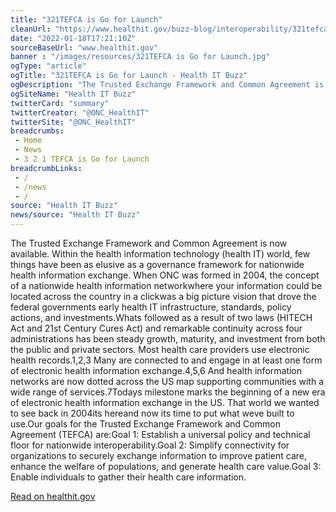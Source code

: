 ```yaml
--- 
title: "321TEFCA is Go for Launch"
cleanUrl: "https://www.healthit.gov/buzz-blog/interoperability/321tefca-is-go-for-launch"
date: "2022-01-18T17:21:10Z"
sourceBaseUrl: "www.healthit.gov"
banner : "/images/resources/321TEFCA is Go for Launch.jpg"
ogType: "article"
ogTitle: "321TEFCA is Go for Launch - Health IT Buzz"
ogDescription: "The Trusted Exchange Framework and Common Agreement is now available. Within the health information technology (health IT) world, few things have been as elusive as a governance framework for nationwide health information exchange. When ONC was formed in 2004, the concept of a nationwide health information networkwhere your information could be located across the country in a clickwas a big picture vision that drove the federal governments early health IT infrastructure, standards, policy actions, and investments."
ogSiteName: "Health IT Buzz"
twitterCard: "summary"
twitterCreator: "@ONC_HealthIT"
twitterSite: "@ONC_HealthIT"
breadcrumbs:
 - Home
 - News
 - 3 2 1 TEFCA is Go for Launch
breadcrumbLinks:
 - / 
 - /news
 - / 
source: "Health IT Buzz"
news/source: "Health IT Buzz"
---
```

The Trusted Exchange Framework and Common Agreement is now available. Within the health information technology (health IT) world, few things have been as elusive as a governance framework for nationwide health information exchange. When ONC was formed in 2004, the concept of a nationwide health information networkwhere your information could be located across the country in a clickwas a big picture vision that drove the federal governments early health IT infrastructure, standards, policy actions, and investments.Whats followed as a result of two laws (HITECH Act and 21st Century Cures Act) and remarkable continuity across four administrations has been steady growth, maturity, and investment from both the public and private sectors. Most health care providers use electronic health records.1,2,3 Many are connected to and engage in at least one form of electronic health information exchange.4,5,6 And health information networks are now dotted across the US map supporting communities with a wide range of services.7Todays milestone marks the beginning of a new era of electronic health information exchange in the US. That world we wanted to see back in 2004its hereand now its time to put what weve built to use.Our goals for the Trusted Exchange Framework and Common Agreement (TEFCA) are:Goal 1: Establish a universal policy and technical floor for nationwide interoperability.Goal 2: Simplify connectivity for organizations to securely exchange information to improve patient care, enhance the welfare of populations, and generate health care value.Goal 3: Enable individuals to gather their health care information.  
  
[Read on healthit.gov](https://www.healthit.gov/buzz-blog/interoperability/321tefca-is-go-for-launch)
